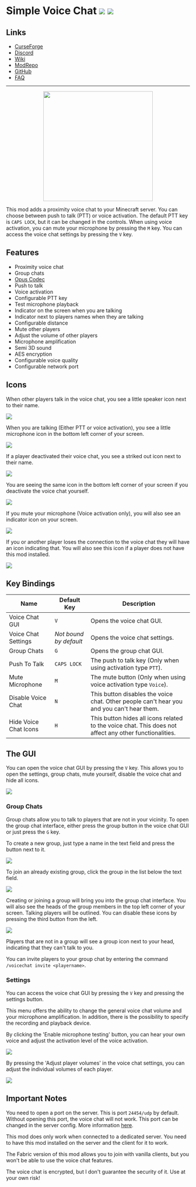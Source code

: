 # Simple Voice Chat ![](http://cf.way2muchnoise.eu/full_416089_downloads.svg) ![](http://cf.way2muchnoise.eu/versions/416089.svg)

## Links
- [CurseForge](https://www.curseforge.com/minecraft/mc-mods/simple-voice-chat)
- [Discord](https://discord.gg/4dH2zwTmyX)
- [Wiki](https://modrepo.de/minecraft/voicechat/wiki)
- [ModRepo](https://modrepo.de/minecraft/voicechat/overview)
- [GitHub](https://github.com/henkelmax/simple-voice-chat)
- [FAQ](https://modrepo.de/minecraft/voicechat/faq)

---

<p align="center">
    <a href="https://discord.gg/4dH2zwTmyX">
        <img src="https://discord.com/assets/fc0b01fe10a0b8c602fb0106d8189d9b.png" width="300">
    </a>
</p>

This mod adds a proximity voice chat to your Minecraft server.
You can choose between push to talk (PTT) or voice activation.
The default PTT key is `CAPS LOCK`, but it can be changed in the controls.
When using voice activation, you can mute your microphone by pressing the `M` key.
You can access the voice chat settings by pressing the `V` key.

## Features

- Proximity voice chat
- Group chats
- [Opus Codec](https://opus-codec.org/)
- Push to talk
- Voice activation
- Configurable PTT key
- Test microphone playback
- Indicator on the screen when you are talking
- Indicator next to players names when they are talking
- Configurable distance
- Mute other players
- Adjust the volume of other players
- Microphone amplification
- Semi 3D sound
- AES encryption
- Configurable voice quality
- Configurable network port

## Icons

When other players talk in the voice chat, you see a little speaker icon next to their name.

![](https://i.imgur.com/5V3uYsc.png)

When you are talking (Either PTT or voice activation),
you see a little microphone icon in the bottom left corner of your screen.

![](https://i.imgur.com/c6DqeUj.png)

If a player deactivated their voice chat, you see a striked out icon next to their name.

![](https://i.imgur.com/PDehuc0.png)

You are seeing the same icon in the bottom left corner of your screen if you deactivate the voice chat yourself.

![](https://i.imgur.com/T9S3yhq.png)

If you mute your microphone (Voice activation only), you will also see an indicator icon on your screen.

![](https://i.imgur.com/kSTfK3D.png)

If you or another player loses the connection to the voice chat they will have an icon indicating that.
You will also see this icon if a player does not have this mod installed.

![](https://i.imgur.com/J13ncwN.png)

## Key Bindings

Name | Default Key | Description
--- | --- | ---
Voice Chat GUI | `V` | Opens the voice chat GUI.
Voice Chat Settings | *Not bound by default* | Opens the voice chat settings.
Group Chats | `G` | Opens the group chat GUI.
Push To Talk | `CAPS LOCK` | The push to talk key (Only when using activation type `PTT`).
Mute Microphone | `M` | The mute button (Only when using voice activation type `Voice`).
Disable Voice Chat | `N` | This button disables the voice chat. Other people can't hear you and you can't hear them.
Hide Voice Chat Icons | `H` | This button hides all icons related to the voice chat. This does not affect any other functionalities.

## The GUI

You can open the voice chat GUI by pressing the `V` key.
This allows you to open the settings, group chats, mute yourself, disable the voice chat and hide all icons.

![](https://i.imgur.com/Dd55iSi.png)

### Group Chats

Group chats allow you to talk to players that are not in your vicinity.
To open the group chat interface, either press the group button in the voice chat GUI or just press the `G` key.

To create a new group, just type a name in the text field and press the button next to it.

![](https://i.imgur.com/5A6R7oP.png)

To join an already existing group, click the group in the list below the text field.

![](https://i.imgur.com/u5JOwUs.png)

Creating or joining a group will bring you into the group chat interface.
You will also see the heads of the group members in the top left corner of your screen.
Talking players will be outlined.
You can disable these icons by pressing the third button from the left.

![](https://i.imgur.com/Tm3i2rN.png)

Players that are not in a group will see a group icon next to your head, indicating that they can't talk to you.

You can invite players to your group chat by entering the command `/voicechat invite <playername>`.

### Settings

You can access the voice chat GUI by pressing the `V` key and pressing the settings button.

This menu offers the ability to change the general voice chat volume and your microphone amplification.
In addition, there is the possibility to specify the recording and playback device.

By clicking the 'Enable microphone testing' button,
you can hear your own voice and adjust the activation level of the voice activation.

![](https://i.imgur.com/td2e5ep.png)

By pressing the 'Adjust player volumes' in the voice chat settings,
you can adjust the individual volumes of each player.

![](https://i.imgur.com/JFQn5Pf.png)

## Important Notes

You need to open a port on the server.
This is port `24454/udp` by default.
Without opening this port, the voice chat will not work.
This port can be changed in the server config.
More information [here](https://modrepo.de/minecraft/voicechat/wiki?t=setup).

This mod does only work when connected to a dedicated server.
You need to have this mod installed on the server and the client for it to work.

The Fabric version of this mod allows you to join with vanilla clients,
but you won't be able to use the voice chat features.

The voice chat is encrypted, but I don't guarantee the security of it.
Use at your own risk!
